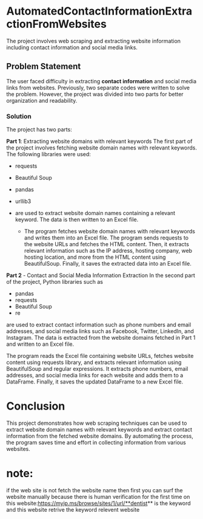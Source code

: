 # AutomatedContactInformationExtractionFromWebsites
The project involves web scraping and extracting website information including contact information and social media links.

## Problem Statement

The user faced difficulty in extracting **contact information** and social media links from websites. Previously, two separate codes were written to solve the problem. However, the project was divided into two parts for better organization and readability.


### Solution
The project has two parts:

**Part 1**: Extracting website domains with relevant keywords
The first part of the project involves fetching website domain names with relevant keywords. The following libraries were used:

 * requests
 * Beautiful Soup
 * pandas
 * urllib3
 * are used to extract website domain names containing a relevant keyword. The data is then written to an Excel file.



    
   * The program fetches website domain names with relevant keywords and writes them into an Excel file. The program sends requests to the website URLs and fetches the HTML content. Then, it extracts relevant information such as the IP address, hosting company, web hosting location, and more from the HTML content using BeautifulSoup. Finally, it saves the extracted data into an Excel file.
    
    
    
**Part 2** - Contact and Social Media Information Extraction
In the second part of the project, Python libraries such as
* pandas
* requests
* Beautiful Soup
* re 

are used to extract contact information such as phone numbers and email addresses, and social media links such as Facebook, Twitter, LinkedIn, and Instagram. The data is extracted from the website domains fetched in Part 1 and written to an Excel file.




The program reads the Excel file containing website URLs, fetches website content using requests library, and extracts relevant information using BeautifulSoup and regular expressions. It extracts phone numbers, email addresses, and social media links for each website and adds them to a DataFrame. Finally, it saves the updated DataFrame to a new Excel file.



# Conclusion
This project demonstrates how web scraping techniques can be used to extract website domain names with relevant keywords and extract contact information from the fetched website domains. By automating the process, the program saves time and effort in collecting information from various websites.


# note:
if the web site is not fetch the website name then first you can surf the website manually because there is human verification for the first time on this website:https://myip.ms/browse/sites/1/url/**dentist** is the keyword and this website retrive the keyword relevent website
  
  
  
    

